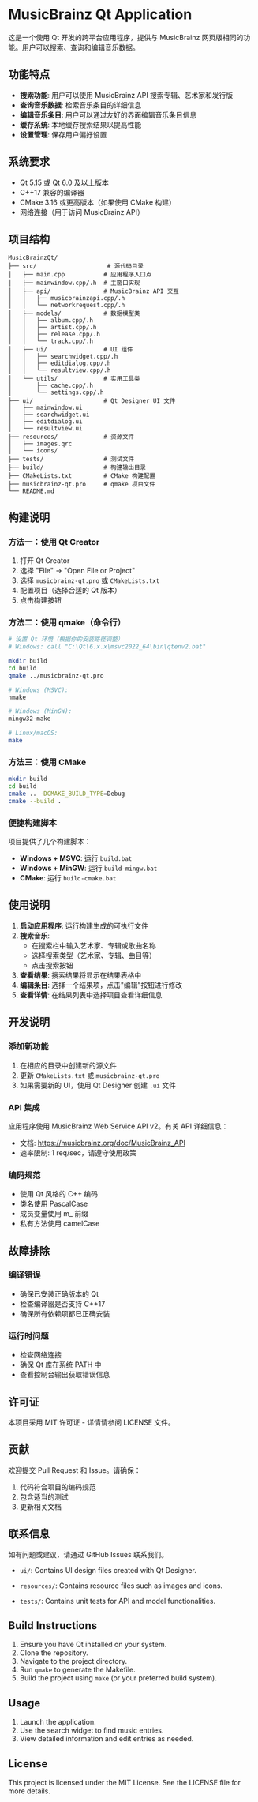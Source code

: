 # MusicBrainz Qt Application

这是一个使用 Qt 开发的跨平台应用程序，提供与 MusicBrainz 网页版相同的功能。用户可以搜索、查询和编辑音乐数据。

## 功能特点

- **搜索功能**: 用户可以使用 MusicBrainz API 搜索专辑、艺术家和发行版
- **查询音乐数据**: 检索音乐条目的详细信息
- **编辑音乐条目**: 用户可以通过友好的界面编辑音乐条目信息
- **缓存系统**: 本地缓存搜索结果以提高性能
- **设置管理**: 保存用户偏好设置

## 系统要求

- Qt 5.15 或 Qt 6.0 及以上版本
- C++17 兼容的编译器
- CMake 3.16 或更高版本（如果使用 CMake 构建）
- 网络连接（用于访问 MusicBrainz API）

## 项目结构

```
MusicBrainzQt/
├── src/                    # 源代码目录
│   ├── main.cpp           # 应用程序入口点
│   ├── mainwindow.cpp/.h  # 主窗口实现
│   ├── api/               # MusicBrainz API 交互
│   │   ├── musicbrainzapi.cpp/.h
│   │   └── networkrequest.cpp/.h
│   ├── models/            # 数据模型类
│   │   ├── album.cpp/.h
│   │   ├── artist.cpp/.h
│   │   ├── release.cpp/.h
│   │   └── track.cpp/.h
│   ├── ui/                # UI 组件
│   │   ├── searchwidget.cpp/.h
│   │   ├── editdialog.cpp/.h
│   │   └── resultview.cpp/.h
│   └── utils/             # 实用工具类
│       ├── cache.cpp/.h
│       └── settings.cpp/.h
├── ui/                    # Qt Designer UI 文件
│   ├── mainwindow.ui
│   ├── searchwidget.ui
│   ├── editdialog.ui
│   └── resultview.ui
├── resources/             # 资源文件
│   ├── images.qrc
│   └── icons/
├── tests/                 # 测试文件
├── build/                 # 构建输出目录
├── CMakeLists.txt         # CMake 构建配置
├── musicbrainz-qt.pro     # qmake 项目文件
└── README.md
```

## 构建说明

### 方法一：使用 Qt Creator
1. 打开 Qt Creator
2. 选择 "File" -> "Open File or Project"
3. 选择 `musicbrainz-qt.pro` 或 `CMakeLists.txt`
4. 配置项目（选择合适的 Qt 版本）
5. 点击构建按钮

### 方法二：使用 qmake（命令行）
```bash
# 设置 Qt 环境（根据你的安装路径调整）
# Windows: call "C:\Qt\6.x.x\msvc2022_64\bin\qtenv2.bat"

mkdir build
cd build
qmake ../musicbrainz-qt.pro

# Windows (MSVC):
nmake

# Windows (MinGW):
mingw32-make

# Linux/macOS:
make
```

### 方法三：使用 CMake
```bash
mkdir build
cd build
cmake .. -DCMAKE_BUILD_TYPE=Debug
cmake --build .
```

### 便捷构建脚本
项目提供了几个构建脚本：

- **Windows + MSVC**: 运行 `build.bat`
- **Windows + MinGW**: 运行 `build-mingw.bat`  
- **CMake**: 运行 `build-cmake.bat`

## 使用说明

1. **启动应用程序**: 运行构建生成的可执行文件
2. **搜索音乐**:
   - 在搜索栏中输入艺术家、专辑或歌曲名称
   - 选择搜索类型（艺术家、专辑、曲目等）
   - 点击搜索按钮
3. **查看结果**: 搜索结果将显示在结果表格中
4. **编辑条目**: 选择一个结果项，点击"编辑"按钮进行修改
5. **查看详情**: 在结果列表中选择项目查看详细信息

## 开发说明

### 添加新功能
1. 在相应的目录中创建新的源文件
2. 更新 `CMakeLists.txt` 或 `musicbrainz-qt.pro`
3. 如果需要新的 UI，使用 Qt Designer 创建 `.ui` 文件

### API 集成
应用程序使用 MusicBrainz Web Service API v2。有关 API 详细信息：
- 文档: https://musicbrainz.org/doc/MusicBrainz_API
- 速率限制: 1 req/sec，请遵守使用政策

### 编码规范
- 使用 Qt 风格的 C++ 编码
- 类名使用 PascalCase
- 成员变量使用 m_ 前缀
- 私有方法使用 camelCase

## 故障排除

### 编译错误
- 确保已安装正确版本的 Qt
- 检查编译器是否支持 C++17
- 确保所有依赖项都已正确安装

### 运行时问题
- 检查网络连接
- 确保 Qt 库在系统 PATH 中
- 查看控制台输出获取错误信息

## 许可证

本项目采用 MIT 许可证 - 详情请参阅 LICENSE 文件。

## 贡献

欢迎提交 Pull Request 和 Issue。请确保：
1. 代码符合项目的编码规范
2. 包含适当的测试
3. 更新相关文档

## 联系信息

如有问题或建议，请通过 GitHub Issues 联系我们。
  
- `ui/`: Contains UI design files created with Qt Designer.
  
- `resources/`: Contains resource files such as images and icons.
  
- `tests/`: Contains unit tests for API and model functionalities.

## Build Instructions

1. Ensure you have Qt installed on your system.
2. Clone the repository.
3. Navigate to the project directory.
4. Run `qmake` to generate the Makefile.
5. Build the project using `make` (or your preferred build system).

## Usage

1. Launch the application.
2. Use the search widget to find music entries.
3. View detailed information and edit entries as needed.

## License

This project is licensed under the MIT License. See the LICENSE file for more details.